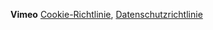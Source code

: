 **Vimeo** [Cookie-Richtlinie](https://vimeo.com/cookie_policy), [Datenschutzrichtlinie](https://vimeo.com/privacy)
